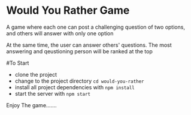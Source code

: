 # Would You Rather Game

A game where each one can post a challenging
question of two options, and others will answer with only one option

At the same time, the user can answer others' questions.
The most answering and qeustioning person will be ranked at the top

#To Start

* clone the project
* change to the project directory `cd would-you-rather`
* install all project dependencies with `npm install`
* start the server with `npm start`


Enjoy The game.......